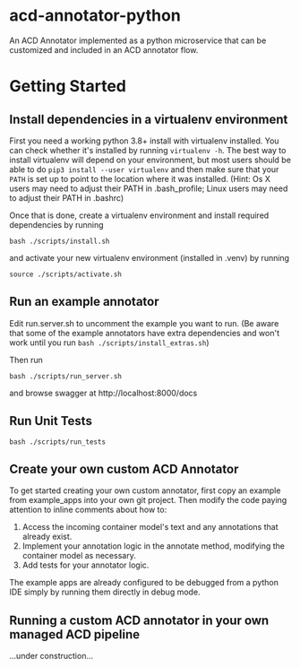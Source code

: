 # acd-annotator-python
An ACD Annotator implemented as a python microservice that can be customized and included in an ACD annotator flow.


# Getting Started

## Install dependencies in a virtualenv environment ##
First you need a working python 3.8+ install with virtualenv installed. 
You can check whether it's installed by running `virtualenv -h`. 
The best way to install virtualenv will depend on your environment, 
but most users should be able to do `pip3 install --user virtualenv` and then 
make sure that your `PATH` is set up to point to the location where it was installed.
(Hint: Os X users may need to adjust their PATH in .bash_profile; 
Linux users may need to adjust their PATH in .bashrc)

Once that is done, create a virtualenv environment and 
install required dependencies by running
```
bash ./scripts/install.sh
```

and activate your new virtualenv environment (installed in .venv) by running
```
source ./scripts/activate.sh  
```

## Run an example annotator ##
Edit run.server.sh to uncomment the example you want to run. (Be aware that some of the example annotators have extra dependencies and 
won't work until you run `bash ./scripts/install_extras.sh`)

Then run
```
bash ./scripts/run_server.sh
```
and browse swagger at http://localhost:8000/docs


## Run Unit Tests ##
``` 
bash ./scripts/run_tests 
```

## Create your own custom ACD Annotator ##
To get started creating your own custom annotator, 
first copy an example from example_apps into your own git project.
Then modify the code paying attention to inline comments about how to:

1. Access the incoming container model's text and any annotations that already exist.
1. Implement your annotation logic in the annotate method, modifying the container model as necessary.
1. Add tests for your annotator logic.

The example apps are already configured to be debugged from a 
python IDE simply by running them directly in debug mode.


## Running a custom ACD annotator in your own managed ACD pipeline 

...under construction...